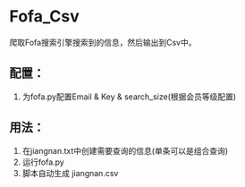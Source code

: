 # Fofa_Csv
爬取Fofa搜索引擎搜索到的信息，然后输出到Csv中。
## 配置：
1. 为fofa.py配置Email & Key & search_size(根据会员等级配置)

## 用法：
1. 在jiangnan.txt中创建需要查询的信息(单条可以是组合查询)
2. 运行fofa.py 
3. 脚本自动生成 jiangnan.csv
